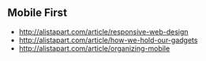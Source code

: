 ## Mobile First

- http://alistapart.com/article/responsive-web-design
- http://alistapart.com/article/how-we-hold-our-gadgets
- http://alistapart.com/article/organizing-mobile

